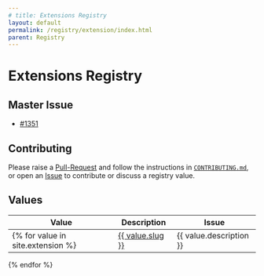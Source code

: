 ```yaml
---
# title: Extensions Registry
layout: default
permalink: /registry/extension/index.html
parent: Registry
---
```


# Extensions Registry

## Master Issue

* [#1351](https://github.com/OAI/OpenAPI-Specification/issues/1351)

## Contributing

Please raise a [Pull-Request](https://github.com/OAI/spec.openapis.org/pulls) and
follow the instructions in
[`CONTRIBUTING.md`](https://github.com/OAI/spec.openapis.org/blob/main/CONTRIBUTING.md),
or open an [Issue](https://github.com/OAI/OpenAPI-Specification/issues)
to contribute or discuss a registry value.

## Values

|Value|Description|Issue|
|---|---|---|
{% for value in site.extension %}| <a href="./{{ value.slug }}.html">{{ value.slug }}</a> | {{ value.description }} | {% if value.issue %}<a href="https://github.com/OAI/OpenAPI-Specification/issues/{{ value.issue }}">#{{ value.issue }}</a>{% endif %} |
{% endfor %}
